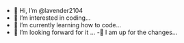 - 👋 Hi, I’m @lavender2104
- 👀 I’m interested in coding...
- 🌱 I’m currently learning how to code...
- 💞️ I’m looking forward for it ...
-🤩 I am up for the changes...

<!---
lavender2104/lavender2104 is a ✨ special ✨ repository because its `README.md` (this file) appears on your GitHub profile.
You can click the Preview link to take a look at your changes.
--->
